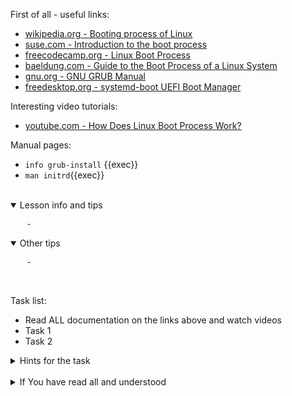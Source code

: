 First of all - useful links:

- [wikipedia.org - Booting process of Linux](https://en.wikipedia.org/wiki/Booting_process_of_Linux)
- [suse.com - Introduction to the boot process](https://documentation.suse.com/ru-ru/sles/15-SP5/html/SLES-all/cha-boot.html)
- [freecodecamp.org - Linux Boot Process](https://www.freecodecamp.org/news/linux-boot-process-in-rhel/)
- [baeldung.com - Guide to the Boot Process of a Linux System](https://www.baeldung.com/linux/boot-process)
- [gnu.org - GNU GRUB Manual](https://www.gnu.org/software/grub/manual/grub/html_node/index.html)
- [freedesktop.org - systemd-boot UEFI Boot Manager](https://www.freedesktop.org/wiki/Software/systemd/systemd-boot/)

Interesting video tutorials:
- [youtube.com - How Does Linux Boot Process Work?](https://www.youtube.com/watch?v=XpFsMB6FoOs)

Manual pages:
- `info grub-install` {{exec}}
- `man initrd`{{exec}}
<br>
<details open><summary>Lesson info and tips</summary>
<pre>
  <strong></strong> -
</pre>
</details>
<details open><summary>Other tips</summary>
<pre>
  <strong></strong> -
</pre>
</details>
<br>

Task list:
- Read ALL documentation on the links above and watch videos
- Task 1
- Task 2

<details><summary>Hints for the task</summary>
<pre>
<strong>Task 1:</strong>
  $ cmd1
  $ echo ${string:7:3}
<br>
<strong>Task 2:</strong>
  $ echo ${#string}
  $ string=
</pre>
</details>
<br>
<details><summary>If You have read all and understood</summary>
<pre>
`touch IReadAllAndUndnderstood`{{exec}}
</pre>
